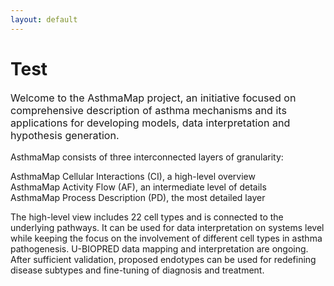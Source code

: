 ```yaml
---
layout: default
---
```


# Test
  
<p style="font-size:115%;">Welcome to the AsthmaMap project, an initiative focused on comprehensive description of asthma mechanisms and its applications for developing models, data interpretation and hypothesis generation.</p>

<p>AsthmaMap consists of three interconnected layers of granularity:</p>

AsthmaMap Cellular Interactions (CI), a high-level overview <br />
AsthmaMap Activity Flow (AF), an intermediate level of details <br />
AsthmaMap Process Description (PD), the most detailed layer <br />

<p>The high-level view includes 22 cell types and is connected to the underlying pathways. It can be used for data interpretation on systems level while keeping the focus on the involvement of different cell types in asthma pathogenesis. U-BIOPRED data mapping and interpretation are ongoing. After sufficient validation, proposed endotypes can be used for redefining disease subtypes and fine-tuning of diagnosis and treatment.</p>

